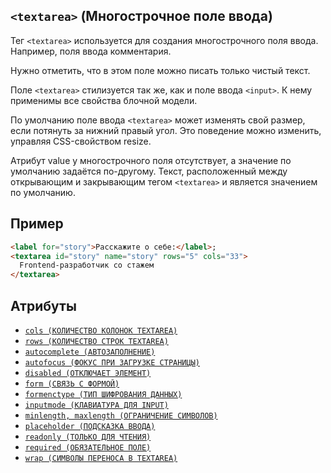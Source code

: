 ## `<textarea>` (Многострочное поле ввода)

Тег `<textarea>` используется для создания многострочного поля ввода. Например, поля ввода комментария.

Нужно отметить, что в этом поле можно писать только чистый текст.

Поле `<textarea>` стилизуется так же, как и поле ввода `<input>`. К нему применимы все свойства блочной модели.

По умолчанию поле ввода `<textarea>` может изменять свой размер, если потянуть за нижний правый угол. Это поведение можно изменить, управляя CSS-свойством resize.

Атрибут value у многострочного поля отсутствует, а значение по умолчанию задаётся по-другому. Текст, расположенный между открывающим и закрывающим тегом `<textarea>` и является значением по умолчанию.

## Пример

```html
<label for="story">Расскажите о себе:</label>;
<textarea id="story" name="story" rows="5" cols="33">
  Frontend-разработчик со стажем
</textarea>
```

## Атрибуты

- [`cols (КОЛИЧЕСТВО КОЛОНОК TEXTAREA)`](<../ATTRIBUTES FORM/cols (КОЛИЧЕСТВО КОЛОНОК TEXTAREA).md>)
- [`rows (КОЛИЧЕСТВО СТРОК TEXTAREA)`](<../ATTRIBUTES FORM/rows (КОЛИЧЕСТВО СТРОК TEXTAREA).md>)
- [`autocomplete (АВТОЗАПОЛНЕНИЕ)`](<../ATTRIBUTES FORM/autocomplete (АВТОЗАПОЛНЕНИЕ).md>)
- [`autofocus (ФОКУС ПРИ ЗАГРУЗКЕ СТРАНИЦЫ)`](<../ATTRIBUTES FORM/autofocus (ФОКУС ПРИ ЗАГРУЗКЕ СТРАНИЦЫ).md>)
- [`disabled (ОТКЛЮЧАЕТ ЭЛЕМЕНТ)`](<../ATTRIBUTES FORM/disabled (ОТКЛЮЧАЕТ ЭЛЕМЕНТ).md>)
- [`form (СВЯЗЬ С ФОРМОЙ)`](<../ATTRIBUTES FORM/form (СВЯЗЬ С ФОРМОЙ).md>)
- [`formenctype (ТИП ШИФРОВАНИЯ ДАННЫХ)`](<../ATTRIBUTES FORM/formenctype (ТИП ШИФРОВАНИЯ ДАННЫХ).md>)
- [`inputmode (КЛАВИАТУРА ДЛЯ INPUT)`](<../ATTRIBUTES FORM/inputmode (КЛАВИАТУРА ДЛЯ INPUT).md>)
- [`minlength, maxlength (ОГРАНИЧЕНИЕ СИМВОЛОВ)`](<../ATTRIBUTES FORM/minlength, maxlength (ОГРАНИЧЕНИЕ СИМВОЛОВ).md>)
- [`placeholder (ПОДСКАЗКА ВВОДА)`](<../ATTRIBUTES FORM/placeholder (ПОДСКАЗКА ВВОДА).md>)
- [`readonly (ТОЛЬКО ДЛЯ ЧТЕНИЯ)`](<../ATTRIBUTES FORM/readonly (ТОЛЬКО ДЛЯ ЧТЕНИЯ).md>)
- [`required (ОБЯЗАТЕЛЬНОЕ ПОЛЕ)`](<../ATTRIBUTES FORM/required (ОБЯЗАТЕЛЬНОЕ ПОЛЕ).md>)
- [`wrap (СИМВОЛЫ ПЕРЕНОСА В TEXTAREA)`](<../ATTRIBUTES FORM/wrap (СИМВОЛЫ ПЕРЕНОСА В TEXTAREA).md>)
